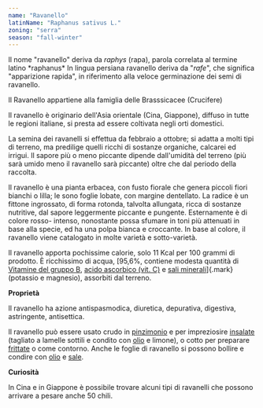 ```yaml
---
name: "Ravanello"
latinName: "Raphanus sativus L."
zoning: "serra"
season: "fall-winter"
---
```


Il nome "ravanello" deriva da *raphys* (rapa), parola correlata al
termine latino *raphanus\*
In lingua persiana ravanello deriva da "*rafe*", che significa
"apparizione rapida", in riferimento alla veloce germinazione dei semi
di ravanello.

Il Ravanello appartiene alla famiglia delle Brasssicacee (Crucifere)

Il ravanello è originario dell'Asia orientale (Cina, Giappone), diffuso
in tutte le regioni italiane, si presta ad essere coltivata negli orti
domestici.

La semina dei ravanelli si effettua da febbraio a ottobre; si adatta a
molti tipi di terreno, ma predilige quelli ricchi di sostanze organiche,
calcarei ed irrigui. Il sapore più o meno piccante dipende
dall'umidità del terreno (più sarà umido meno il ravanello sarà
piccante) oltre che dal periodo della raccolta.

Il ravanello è una pianta erbacea, con fusto fiorale che genera piccoli
fiori bianchi o lilla; le sono foglie lobate, con margine dentellato. La
radice è un fittone ingrossato, di forma rotonda, talvolta allungata,
ricca di sostanze nutritive, dal sapore leggermente piccante e
pungente. Esternamente è di colore rosso- intenso, nonostante possa
sfumare in toni più attenuati in base alla specie, ed ha una polpa
bianca e croccante. In base al colore, il ravanello viene catalogato in
molte varietà e sotto-varietà.

Il ravanello apporta pochissime calorie, solo 11 Kcal per 100 grammi di
prodotto. È ricchissimo di acqua, [95,6%, contiene modesta
quantità di [Vitamine del gruppo
B](https://www.my-personaltrainer.it/alimentazione/vitamine-gruppo-b.html),
[acido ascorbico (vit.
C)](https://www.my-personaltrainer.it/integratori/acido-ascorbico.html)
e [sali
minerali](https://www.my-personaltrainer.it/sali-minerali/sali-minerali.html)]{.mark}
(potassio e magnesio), assorbiti dal terreno.

**Proprietà**

Il ravanello ha azione antispasmodica, diuretica, depurativa, digestiva,
astringente, antisettica.

Il ravanello può essere usato crudo in
[pinzimonio](https://www.my-personaltrainer.it/benessere/pinzimonio.html)
e per impreziosire
[insalate](https://www.my-personaltrainer.it/Tv/Ricette/Verdure_e_Insalate.html)
(tagliato a lamelle sottili e condito con
[olio](https://www.my-personaltrainer.it/olio-oliva.html) e limone), o
cotto per preparare
[frittate](https://www.my-personaltrainer.it/alimentazione/frittata.html)
o come contorno. Anche le foglie di ravanello si possono bollire e
condire con [olio](https://www.my-personaltrainer.it/olio-oliva.html) e
[sale](https://www.my-personaltrainer.it/sale.html).

**Curiosità**

In Cina e in Giappone è possibile trovare alcuni tipi di ravanelli che
possono arrivare a pesare anche 50 chili.

